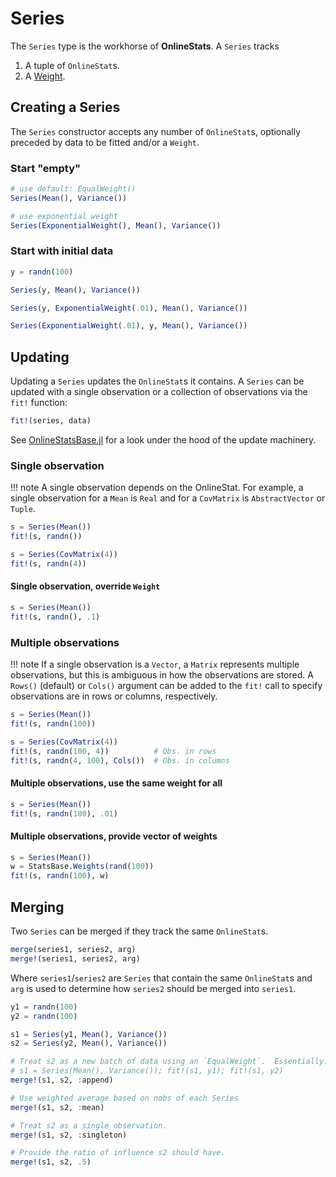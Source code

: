 # Series

The `Series` type is the workhorse of **OnlineStats**.  A `Series` tracks

1. A tuple of `OnlineStat`s.
1. A [Weight](@ref).

## Creating a Series 

The `Series` constructor accepts any number of `OnlineStat`s, optionally preceded by data 
to be fitted and/or a `Weight`.

### Start "empty"

```julia
# use default: EqualWeight()
Series(Mean(), Variance())

# use exponential weight
Series(ExponentialWeight(), Mean(), Variance())
```

### Start with initial data

```julia
y = randn(100)

Series(y, Mean(), Variance())

Series(y, ExponentialWeight(.01), Mean(), Variance())

Series(ExponentialWeight(.01), y, Mean(), Variance())
```

## Updating

Updating a `Series` updates the `OnlineStat`s it contains.  A `Series` can be updated with
a single observation or a collection of observations via the `fit!` function:

```julia
fit!(series, data)
```

See [OnlineStatsBase.jl](https://github.com/joshday/OnlineStatsBase.jl) for a look under 
the hood of the update machinery.


### Single observation

!!! note
    A single observation depends on the OnlineStat.  For example, a single observation for a `Mean` is `Real` and for a `CovMatrix` is `AbstractVector` or `Tuple`.

```julia
s = Series(Mean())
fit!(s, randn())

s = Series(CovMatrix(4))
fit!(s, randn(4))
```

#### Single observation, override `Weight`

```julia
s = Series(Mean())
fit!(s, randn(), .1)
```

### Multiple observations
!!! note
    If a single observation is a `Vector`, a `Matrix` represents multiple observations, but this is ambiguous in how the observations are stored.  A `Rows()` (default) or `Cols()` argument can be added to the `fit!` call to specify observations are in rows or columns, respectively.

```julia
s = Series(Mean())
fit!(s, randn(100))

s = Series(CovMatrix(4))
fit!(s, randn(100, 4))          # Obs. in rows
fit!(s, randn(4, 100), Cols())  # Obs. in columns
```

#### Multiple observations, use the same weight for all

```julia
s = Series(Mean())
fit!(s, randn(100), .01)
```

#### Multiple observations, provide vector of weights

```julia
s = Series(Mean())
w = StatsBase.Weights(rand(100))
fit!(s, randn(100), w)
```

## Merging

Two `Series` can be merged if they track the same `OnlineStat`s.

```julia
merge(series1, series2, arg)
merge!(series1, series2, arg)
```

Where `series1`/`series2` are `Series` that contain the same `OnlineStat`s and `arg` is used to determine how `series2` should be merged into `series1`.

```julia
y1 = randn(100)
y2 = randn(100)

s1 = Series(y1, Mean(), Variance())
s2 = Series(y2, Mean(), Variance())

# Treat s2 as a new batch of data using an `EqualWeight`.  Essentially:
# s1 = Series(Mean(), Variance()); fit!(s1, y1); fit!(s1, y2)
merge!(s1, s2, :append)

# Use weighted average based on nobs of each Series
merge!(s1, s2, :mean)

# Treat s2 as a single observation.
merge!(s1, s2, :singleton)

# Provide the ratio of influence s2 should have.
merge!(s1, s2, .5)
```
